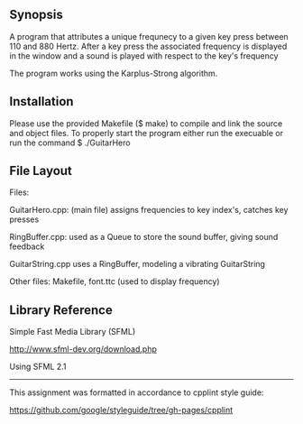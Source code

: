 ## Synopsis

A program that attributes a unique frequnecy to a given key press between 110 and 880 Hertz. After a key press the associated frequency is displayed in the window and a sound is played with respect to the key's frequency

The program works using the Karplus-Strong algorithm.

## Installation

Please use the provided Makefile ($ make) to compile and link the source and object files.
To properly start the program either  run the execuable or run the command $ ./GuitarHero

## File Layout
Files:

GuitarHero.cpp: (main file) assigns frequencies to key index's, catches key presses

RingBuffer.cpp: used as a Queue to store the sound buffer, giving sound feedback

GuitarString.cpp uses a RingBuffer, modeling a vibrating GuitarString

Other files: Makefile, font.ttc (used to display frequency)

## Library Reference

Simple Fast Media Library (SFML)

http://www.sfml-dev.org/download.php

Using SFML 2.1

--------------------------------------------------------------------
This assignment was formatted in accordance to cpplint style guide:

https://github.com/google/styleguide/tree/gh-pages/cpplint
